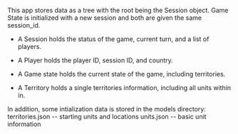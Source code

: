 This app stores data as a tree with the root being the Session object.
Game State is initialized with a new session and both are given the same session_id.

-   A Session holds the status of the game, current turn, and a list of players.

-   A Player holds the player ID, session ID, and country.

-   A Game state holds the current state of the game, including territories.

-   A Territory holds a single territories information, including all units within in.

In addition, some intialization data is stored in the models directory:
territories.json -- starting units and locations
units.json -- basic unit information
